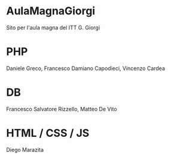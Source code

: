 # AulaMagnaGiorgi
Sito per l'aula magna del ITT G. Giorgi

# PHP
Daniele Greco, Francesco Damiano Capodieci, Vincenzo Cardea

# DB
Francesco Salvatore Rizzello, Matteo De Vito

# HTML / CSS / JS
Diego Marazita
